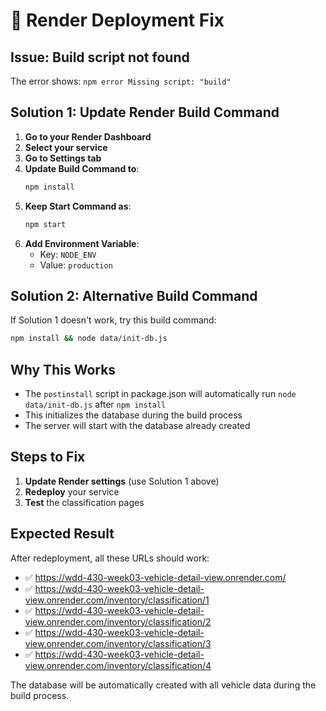 # 🚀 **Render Deployment Fix**

## **Issue**: Build script not found
The error shows: `npm error Missing script: "build"`

## **Solution 1: Update Render Build Command**

1. **Go to your Render Dashboard**
2. **Select your service**
3. **Go to Settings tab**
4. **Update Build Command to**:
   ```bash
   npm install
   ```
5. **Keep Start Command as**:
   ```bash
   npm start
   ```
6. **Add Environment Variable**:
   - Key: `NODE_ENV`
   - Value: `production`

## **Solution 2: Alternative Build Command**

If Solution 1 doesn't work, try this build command:
```bash
npm install && node data/init-db.js
```

## **Why This Works**

- The `postinstall` script in package.json will automatically run `node data/init-db.js` after `npm install`
- This initializes the database during the build process
- The server will start with the database already created

## **Steps to Fix**

1. **Update Render settings** (use Solution 1 above)
2. **Redeploy** your service
3. **Test** the classification pages

## **Expected Result**

After redeployment, all these URLs should work:
- ✅ https://wdd-430-week03-vehicle-detail-view.onrender.com/
- ✅ https://wdd-430-week03-vehicle-detail-view.onrender.com/inventory/classification/1
- ✅ https://wdd-430-week03-vehicle-detail-view.onrender.com/inventory/classification/2
- ✅ https://wdd-430-week03-vehicle-detail-view.onrender.com/inventory/classification/3
- ✅ https://wdd-430-week03-vehicle-detail-view.onrender.com/inventory/classification/4

The database will be automatically created with all vehicle data during the build process.
